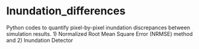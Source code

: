 # Inundation_differences
Python codes to quantify pixel-by-pixel inundation discrepances between simulation results. 1) Normalized Root Mean Square Error (NRMSE) method and 2) Inundation Detector
